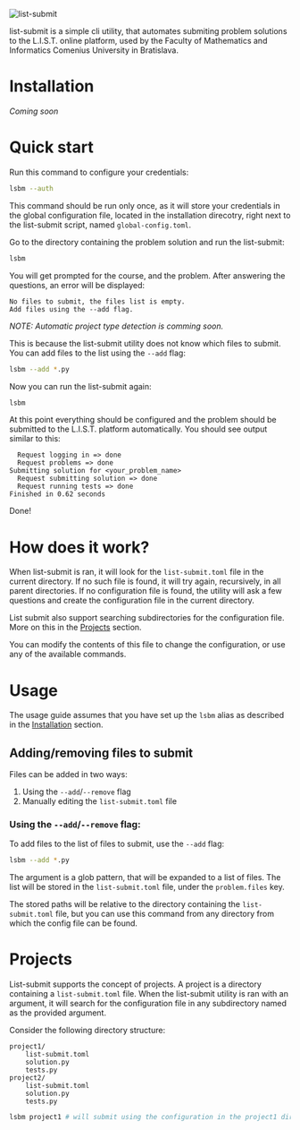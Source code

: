 ![list-submit](https://github.com/Hackder/list-submit/blob/main/docs/images/list-submit.png)

list-submit is a simple cli utility, that automates submiting problem solutions
to the L.I.S.T. online platform, used by the Faculty of Mathematics and Informatics
Comenius University in Bratislava.

# Installation
*Coming soon*


# Quick start

Run this command to configure your credentials:
```bash
lsbm --auth
```
This command should be run only once, as it will store your credentials in the
global configuration file, located in the installation direcotry, right
next to the list-submit script, named `global-config.toml`.

Go to the directory containing the problem solution and run the list-submit:
```bash
lsbm
```

You will get prompted for the course, and the problem. After answering the questions,
an error will be displayed:
```
No files to submit, the files list is empty.
Add files using the --add flag.
```

*NOTE: Automatic project type detection is comming soon.*

This is because the list-submit utility does not know which files to submit.
You can add files to the list using the `--add` flag:
```bash
lsbm --add *.py
```

Now you can run the list-submit again:
```bash
lsbm
```

At this point everything should be configured and the problem should be submitted
to the L.I.S.T. platform automatically. You should see output similar to this:
```
  Request logging in => done
  Request problems => done      
Submitting solution for <your_problem_name>
  Request submitting solution => done                  
  Request running tests => done
Finished in 0.62 seconds
```

Done!

# How does it work?

When list-submit is ran, it will look for the `list-submit.toml` file in the current
directory. If no such file is found, it will try again, recursively, in all parent
directories. If no configuration file is found, the utility will ask a few questions
and create the configuration file in the current directory.

List submit also support searching subdirectories for the configuration file.
More on this in the [Projects](#projects) section.

You can modify the contents of this file to change the configuration,
or use any of the available commands.

# Usage

The usage guide assumes that you have set up the `lsbm` alias as described in the
[Installation](#installation) section.

## Adding/removing files to submit

Files can be added in two ways:
1. Using the `--add`/`--remove` flag
2. Manually editing the `list-submit.toml` file

### Using the `--add`/`--remove` flag:

To add files to the list of files to submit, use the `--add` flag:
```bash
lsbm --add *.py
```
The argument is a glob pattern, that will be expanded to a list of files.
The list will be stored in the `list-submit.toml` file, under the `problem.files` key.

The stored paths will be relative to the directory containing the `list-submit.toml` file,
but you can use this command from any directory from which the config file can be found.

# Projects

List-submit supports the concept of projects. A project is a directory containing
a `list-submit.toml` file. When the list-submit utility is ran with an argument,
it will search for the configuration file in any subdirectory named as the provided argument.

Consider the following directory structure:
```
project1/
    list-submit.toml
    solution.py
    tests.py
project2/
    list-submit.toml
    solution.py
    tests.py
```
```bash
lsbm project1 # will submit using the configuration in the project1 directory
```

